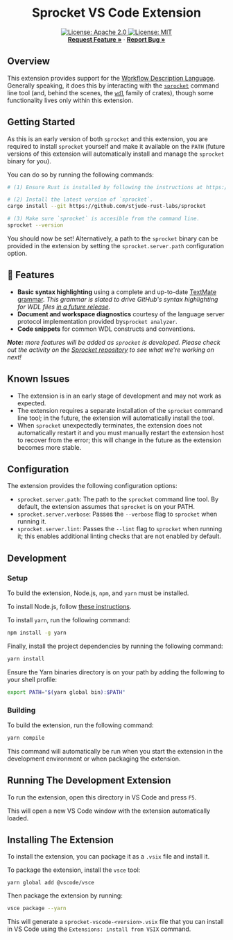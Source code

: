 <p align="center">
  <h1 align="center">
  Sprocket VS Code Extension
  </h1>

  <p align="center">
    <a href="https://github.com/stjude-rust-labs/sprocket-vscode/blob/main/LICENSE-APACHE" target="_blank">
      <img alt="License: Apache 2.0" src="https://img.shields.io/badge/license-Apache 2.0-blue.svg" />
    </a>
    <a href="https://github.com/stjude-rust-labs/sprocket-vscode/blob/main/LICENSE-MIT" target="_blank">
      <img alt="License: MIT" src="https://img.shields.io/badge/license-MIT-blue.svg" />
    </a>
    <br/>
    <a href="https://github.com/stjude-rust-labs/sprocket-vscode/issues/new?assignees=&labels=&template=feature_request.md&title=Descriptive%20Title&labels=enhancement"><strong>Request Feature »</strong></a>
    ·
    <a href="https://github.com/stjude-rust-labs/sprocket-vscode/issues/new?assignees=&labels=&template=bug_report.md&title=Descriptive%20Title&labels=bug"><strong>Report Bug »</strong></a>
    <br />
  </p>
</p>

## Overview

This extension provides support for the <a href="https://openwdl.org/">Workflow
Description Language</a>. Generally speaking, it does this by interacting with the
[`sprocket`](https://github.com/stjude-rust-labs/sprocket) command line tool (and,
behind the scenes, the [`wdl`](https://github.com/stjude-rust-labs/wdl) family of
crates), though some functionality lives only within this extension.

## Getting Started

As this is an early version of both `sprocket` and this extension, you are required to
install `sprocket` yourself and make it available on the `PATH` (future versions of
this extension will automatically install and manage the `sprocket` binary for you).

You can do so by running the following commands:

```bash
# (1) Ensure Rust is installed by following the instructions at https://rustup.rs.

# (2) Install the latest version of `sprocket`.
cargo install --git https://github.com/stjude-rust-labs/sprocket

# (3) Make sure `sprocket` is accesible from the command line.
sprocket --version
```

You should now be set! Alternatively, a path to the `sprocket` binary can be provided in the extension
by setting the `sprocket.server.path` configuration option.

## 🎨 Features

- **Basic syntax highlighting** using a complete and up-to-date [TextMate
  grammar](https://macromates.com/manual/en/language_grammars). _This grammar is slated
  to drive GitHub's syntax highlighting for WDL files [in a future
  release](https://github.com/github-linguist/linguist/pull/6972)_.
- **Document and workspace diagnostics** courtesy of the language server protocol
  implementation provided by`sprocket analyzer`.
- **Code snippets** for common WDL constructs and conventions.

_**Note:** more features will be added as `sprocket` is developed. Please check out the
activity on the [Sprocket repository](https://github.com/stjude-rust-labs/sprocket) to
see what we're working on next!_

## Known Issues

- The extension is in an early stage of development and may not work as
  expected.
- The extension requires a separate installation of the `sprocket` command line
  tool; in the future, the extension will automatically install the tool.
- When `sprocket` unexpectedly terminates, the extension does not automatically
  restart it and you must manually restart the extension host to recover from
  the error; this will change in the future as the extension becomes more
  stable.

## Configuration

The extension provides the following configuration options:

- `sprocket.server.path`: The path to the `sprocket` command line tool. By
  default, the extension assumes that `sprocket` is on your PATH.
- `sprocket.server.verbose`: Passes the `--verbose` flag to `sprocket` when
  running it.
- `sprocket.server.lint`: Passes the `--lint` flag to `sprocket` when running
  it; this enables additional linting checks that are not enabled by default.

## Development

### Setup

To build the extension, Node.js, `npm`, and `yarn` must be installed.

To install Node.js, follow [these instructions](https://nodejs.org/en/download/package-manager/current).

To install `yarn`, run the following command:

```bash
npm install -g yarn
```

Finally, install the project dependencies by running the following command:

```bash
yarn install
```

Ensure the Yarn binaries directory is on your path by adding the following to
your shell profile:

```bash
export PATH="$(yarn global bin):$PATH"
```

### Building

To build the extension, run the following command:

```bash
yarn compile
```

This command will automatically be run when you start the extension in the
development environment or when packaging the extension.

## Running The Development Extension

To run the extension, open this directory in VS Code and press `F5`.

This will open a new VS Code window with the extension automatically loaded.

## Installing The Extension

To install the extension, you can package it as a `.vsix` file and install it.

To package the extension, install the `vsce` tool:

```
yarn global add @vscode/vsce
```

Then package the extension by running:

```bash
vsce package --yarn
```

This will generate a `sprocket-vscode-<version>.vsix` file that you can install in VS Code using the `Extensions: install from VSIX` command.
